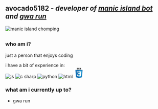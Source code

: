 ## avocado5182 - _developer of [manic island bot](https://github.com/avocado5182/manic-island-bot) and [gwa run](https://github.com/avocado5182/gwarun)_

![manic island chomping](https://camo.githubusercontent.com/d0e27f505fef14198d5b4c6075b15d6aa9c0fe8b0083e933a710c53288138e8d/68747470733a2f2f63646e2e646973636f72646170702e636f6d2f656d6f6a69732f3737393832383439353933323938313237392e6769663f763d31)

## <!-- like an <hr> (***) but the line is consistent with the line preceding it -->

### who am i?
just a person that enjoys coding

i have a bit of experience in: <br>
<img src="https://upload.wikimedia.org/wikipedia/commons/thumb/9/99/Unofficial_JavaScript_logo_2.svg/1024px-Unofficial_JavaScript_logo_2.svg.png" alt="js" width="32" height="32"> 
<img src="https://dannymcgee.gallerycdn.vsassets.io/extensions/dannymcgee/csharp-grammar-extended/1.1.1/1576121453694/Microsoft.VisualStudio.Services.Icons.Default" alt="c sharp" width="32" height="32"> 
<img src="https://cdn3.iconfinder.com/data/icons/logos-and-brands-adobe/512/267_Python-512.png" alt="python" width="32" height="32">
<img src="https://cdn.iconscout.com/icon/free/png-256/html-59-225995.png" alt="html" width="32" height="32">
<img src="https://raw.githubusercontent.com/github/explore/6c6508f34230f0ac0d49e847a326429eefbfc030/topics/css/css.png" alt="css" width="32" height="32">

### what am i currently up to?
- gwa run
